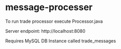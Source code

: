 # message-processer

To run trade processor execute Processor.java

Server endpoint: http://localhost:8080

Requires MySQL DB Instance called trade_messages
